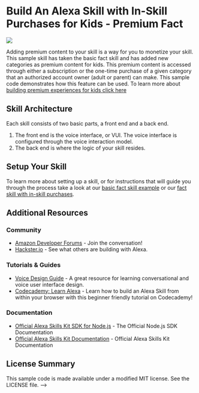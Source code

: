 # Build An Alexa Skill with In-Skill Purchases for Kids - Premium Fact
<img src="https://m.media-amazon.com/images/G/01/mobile-apps/dex/alexa/alexa-skills-kit/tutorials/fact/header._TTH_.png" />

Adding premium content to your skill is a way for you to monetize your skill.  This sample skill has taken the basic fact skill and has added new categories as premium content for kids. This premium content is accessed through either a subscription or the one-time purchase of a given category that an authorized account owner (adult or parent) can make.  This sample code demonstrates how this feature can be used. To learn more about [building premium experiences for kids click here](https://developer.amazon.com/docs/in-skill-purchase/isp-kid-skills.html)

## Skill Architecture
Each skill consists of two basic parts, a front end and a back end.
1. The front end is the voice interface, or VUI. The voice interface is configured through the voice interaction model.
2. The back end is where the logic of your skill resides.

## Setup Your Skill
To learn more about setting up a skill, or for instructions that will guide you through the process take a look at our [basic fact skill example](https://github.com/alexa/skill-sample-nodejs-fact) or our [fact skill with in-skill purchases](https://github.com/alexa/skill-sample-nodejs-fact-in-skill-purchases).

## Additional Resources

### Community
* [Amazon Developer Forums](https://forums.developer.amazon.com/spaces/165/index.html) - Join the conversation!
* [Hackster.io](https://www.hackster.io/amazon-alexa) - See what others are building with Alexa.

### Tutorials & Guides
* [Voice Design Guide](https://developer.amazon.com/designing-for-voice/) - A great resource for learning conversational and voice user interface design.
* [Codecademy: Learn Alexa](https://www.codecademy.com/learn/learn-alexa) - Learn how to build an Alexa Skill from within your browser with this beginner friendly tutorial on Codecademy!

### Documentation
* [Official Alexa Skills Kit SDK for Node.js](http://alexa.design/node-sdk-docs) - The Official Node.js SDK Documentation
* [Official Alexa Skills Kit Documentation](https://developer.amazon.com/docs/ask-overviews/build-skills-with-the-alexa-skills-kit.html) - Official Alexa Skills Kit Documentation

## License Summary

This sample code is made available under a modified MIT license. See the LICENSE file. -->

